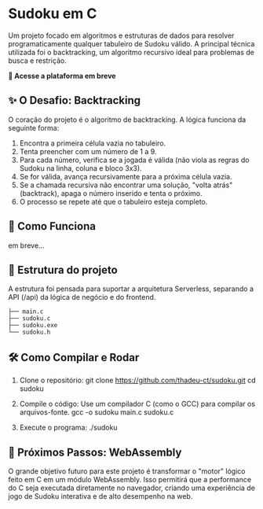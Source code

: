 # Sudoku em C
Um projeto focado em algoritmos e estruturas de dados para resolver programaticamente qualquer tabuleiro de Sudoku válido. A principal técnica utilizada foi o backtracking, um algoritmo recursivo ideal para problemas de busca e restrição.

**🔗 Acesse a plataforma em breve**

## ✨ O Desafio: Backtracking
O coração do projeto é o algoritmo de backtracking. A lógica funciona da seguinte forma:
1. Encontra a primeira célula vazia no tabuleiro.
2. Tenta preencher com um número de 1 a 9.
3. Para cada número, verifica se a jogada é válida (não viola as regras do Sudoku na linha, coluna e bloco 3x3).
4. Se for válida, avança recursivamente para a próxima célula vazia.
5. Se a chamada recursiva não encontrar uma solução, "volta atrás" (backtrack), apaga o número inserido e tenta o próximo.
6. O processo se repete até que o tabuleiro esteja completo.

## 🚀 Como Funciona
  em breve...

## 📁 Estrutura do projeto
A estrutura foi pensada para suportar a arquitetura Serverless, separando a API (/api) da lógica de negócio e do frontend.
```
├── main.c
├── sudoku.c
├── sudoku.exe
└── sudoku.h
```

## 🛠️ Como Compilar e Rodar
1. Clone o repositório:
  git clone https://github.com/thadeu-ct/sudoku.git
  cd sudoku

2. Compile o código:
  Use um compilador C (como o GCC) para compilar os arquivos-fonte.
  gcc -o sudoku main.c sudoku.c

3. Execute o programa:
  ./sudoku

## 🔮 Próximos Passos: WebAssembly
O grande objetivo futuro para este projeto é transformar o "motor" lógico feito em C em um módulo WebAssembly. Isso permitirá que a performance do C seja executada diretamente no navegador, criando uma experiência de jogo de Sudoku interativa e de alto desempenho na web.
